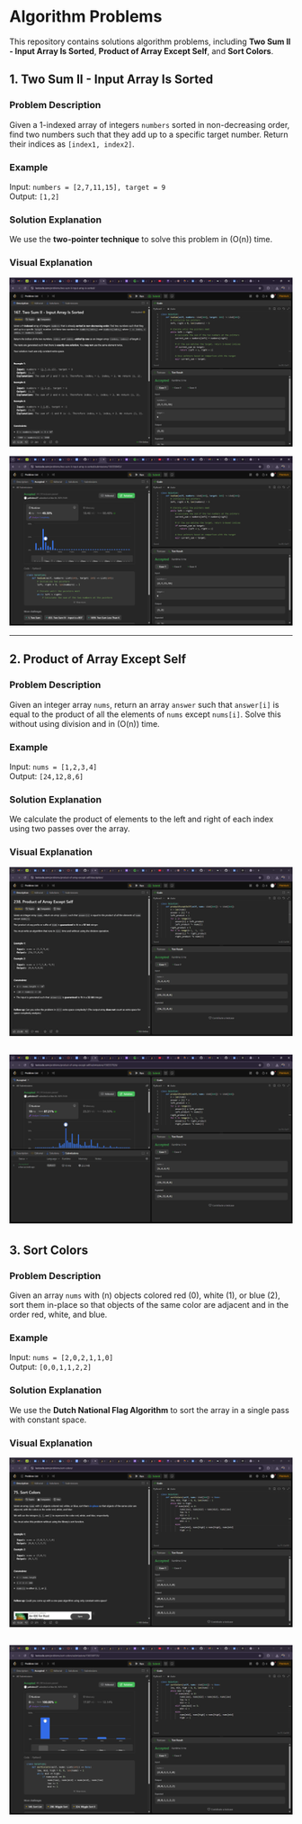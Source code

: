 # Algorithm Problems 

This repository contains solutions algorithm problems, including **Two Sum II - Input Array Is Sorted**, **Product of Array Except Self**, and **Sort Colors**.
## 1. Two Sum II - Input Array Is Sorted

### Problem Description
Given a 1-indexed array of integers `numbers` sorted in non-decreasing order, find two numbers such that they add up to a specific target number. Return their indices as `[index1, index2]`.

### Example
Input: `numbers = [2,7,11,15], target = 9`  
Output: `[1,2]`

### Solution Explanation
We use the **two-pointer technique** to solve this problem in \(O(n)\) time.

### Visual Explanation
![Two Sum II Visualization](images/two_sum_ii.png)

![Two Sum II Visualization](images/two-sum-2.png)

---

## 2. Product of Array Except Self

### Problem Description
Given an integer array `nums`, return an array `answer` such that `answer[i]` is equal to the product of all the elements of `nums` except `nums[i]`. Solve this without using division and in \(O(n)\) time.

### Example
Input: `nums = [1,2,3,4]`  
Output: `[24,12,8,6]`

### Solution Explanation
We calculate the product of elements to the left and right of each index using two passes over the array.

### Visual Explanation
![Product of Array Except Self Visualization](images/product_of_array_except_self.png)

![Product of Array Except Self Visualization](images/product_of_array_except_self-2.png)
---

## 3. Sort Colors

### Problem Description
Given an array `nums` with \(n\) objects colored red (0), white (1), or blue (2), sort them in-place so that objects of the same color are adjacent and in the order red, white, and blue.

### Example
Input: `nums = [2,0,2,1,1,0]`  
Output: `[0,0,1,1,2,2]`

### Solution Explanation
We use the **Dutch National Flag Algorithm** to sort the array in a single pass with constant space.

### Visual Explanation
![Sort Colors Visualization](images/sort_colors.png)

![Sort Colors Visualization](images/sort-2.png)
---

